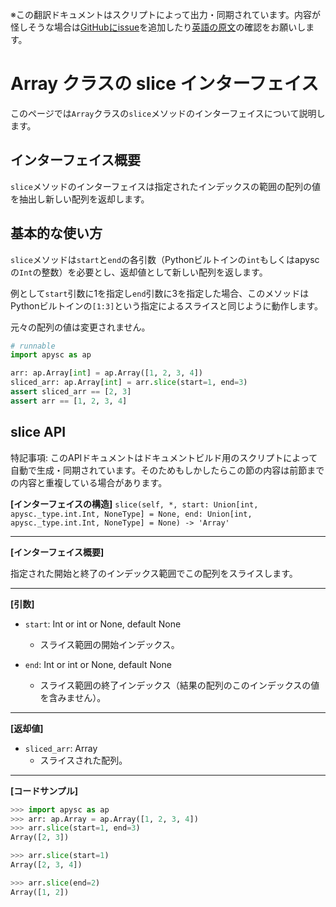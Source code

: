 <span class="inconspicuous-txt">※この翻訳ドキュメントはスクリプトによって出力・同期されています。内容が怪しそうな場合は<a href="https://github.com/simon-ritchie/apysc/issues" target="_blank">GitHubにissue</a>を追加したり[英語の原文](https://simon-ritchie.github.io/apysc/en/array_slice.html)の確認をお願いします。</span>

# Array クラスの slice インターフェイス

このページでは`Array`クラスの`slice`メソッドのインターフェイスについて説明します。

## インターフェイス概要

`slice`メソッドのインターフェイスは指定されたインデックスの範囲の配列の値を抽出し新しい配列を返却します。

## 基本的な使い方

`slice`メソッドは`start`と`end`の各引数（Pythonビルトインの`int`もしくはapyscの`Int`の整数）を必要とし、返却値として新しい配列を返します。

例として`start`引数に1を指定し`end`引数に3を指定した場合、このメソッドはPythonビルトインの`[1:3]`という指定によるスライスと同じように動作します。

元々の配列の値は変更されません。

```py
# runnable
import apysc as ap

arr: ap.Array[int] = ap.Array([1, 2, 3, 4])
sliced_arr: ap.Array[int] = arr.slice(start=1, end=3)
assert sliced_arr == [2, 3]
assert arr == [1, 2, 3, 4]
```

## slice API

<span class="inconspicuous-txt">特記事項: このAPIドキュメントはドキュメントビルド用のスクリプトによって自動で生成・同期されています。そのためもしかしたらこの節の内容は前節までの内容と重複している場合があります。</span>

**[インターフェイスの構造]** `slice(self, *, start: Union[int, apysc._type.int.Int, NoneType] = None, end: Union[int, apysc._type.int.Int, NoneType] = None) -> 'Array'`<hr>

**[インターフェイス概要]**

指定された開始と終了のインデックス範囲でこの配列をスライスします。<hr>

**[引数]**

- `start`: Int or int or None, default None
  - スライス範囲の開始インデックス。

- `end`: Int or int or None, default None
  - スライス範囲の終了インデックス（結果の配列のこのインデックスの値を含みません）。

<hr>

**[返却値]**

- `sliced_arr`: Array
  - スライスされた配列。

<hr>

**[コードサンプル]**

```py
>>> import apysc as ap
>>> arr: ap.Array = ap.Array([1, 2, 3, 4])
>>> arr.slice(start=1, end=3)
Array([2, 3])

>>> arr.slice(start=1)
Array([2, 3, 4])

>>> arr.slice(end=2)
Array([1, 2])
```